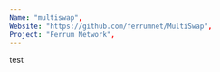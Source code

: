 ```yaml
---
Name: "multiswap",
Website: "https://github.com/ferrumnet/MultiSwap",
Project: "Ferrum Network",
---
```

<!--lang:en--> 
test
<!--lang:es--] 
test
<!--lang:de--] 
test
<!--lang:fr--] 
test
<!--lang:pl--] 
test
<!--lang:uk--] 
test
[!--lang:*-->  
